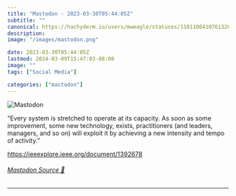 ```yaml
---
title: "Mastodon - 2023-03-30T05:44:05Z"
subtitle: ""
canonical: https://hachyderm.io/users/mweagle/statuses/110110641076132631
description:
image: "/images/mastodon.png"

date: 2023-03-30T05:44:05Z
lastmod: 2024-03-09T15:47:03-08:00
image: ""
tags: ["Social Media"]

categories: ["mastodon"]
---
```

![Mastodon](/images/mastodon.png)

<p>“Every system is stretched to operate at its capacity. As soon as some improvement, some new technology, exists, practitioners (and leaders, managers, and so on) will exploit it by achieving a new intensity and tempo of activity.”</p><p><a href="https://ieeexplore.ieee.org/document/1392678" target="_blank" rel="nofollow noopener noreferrer" translate="no"><span class="invisible">https://</span><span class="ellipsis">ieeexplore.ieee.org/document/1</span><span class="invisible">392678</span></a></p>


###### [Mastodon Source 🐘](https://hachyderm.io/@mweagle/110110641076132631)

___
